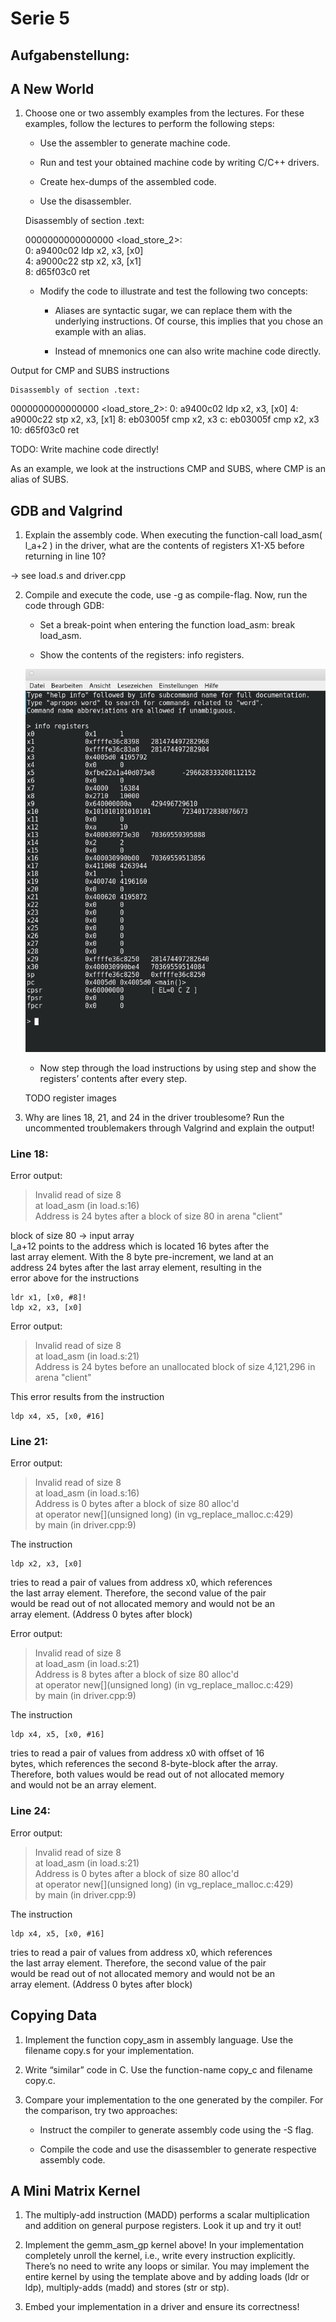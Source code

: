 # Serie 5

## Aufgabenstellung:

## A New World

1. Choose one or two assembly examples from the lectures. For these examples, follow the lectures to perform the following steps:

    - Use the assembler to generate machine code.

    - Run and test your obtained machine code by writing C/C++ drivers.

    - Create hex-dumps of the assembled code.

    - Use the disassembler.

    Disassembly of section .text:

    0000000000000000 <load_store_2>:  
        0:   a9400c02        ldp     x2, x3, [x0]  
        4:   a9000c22        stp     x2, x3, [x1]  
        8:   d65f03c0        ret  


    - Modify the code to illustrate and test the following two concepts:

        - Aliases are syntactic sugar, we can replace them with the underlying instructions. Of course, this implies that you chose an example with an alias.

        - Instead of mnemonics one can also write machine code directly.

Output for CMP and SUBS instructions

    Disassembly of section .text:

0000000000000000 <load_store_2>:
   0:   a9400c02        ldp     x2, x3, [x0]
   4:   a9000c22        stp     x2, x3, [x1]
   8:   eb03005f        cmp     x2, x3
   c:   eb03005f        cmp     x2, x3
  10:   d65f03c0        ret

TODO: Write machine code directly!
    

As an example, we look at the instructions CMP and SUBS, where
CMP is an alias of SUBS.

## GDB and Valgrind

1. Explain the assembly code. When executing the function-call load_asm( l_a+2 ) in the driver, what are the contents of registers X1-X5 before returning in line 10?

-> see load.s and driver.cpp

2. Compile and execute the code, use -g as compile-flag. Now, run the code through GDB:
    - Set a break-point when entering the function load_asm: break load_asm.

    - Show the contents of the registers: info registers.

    ![info_registers](images/info_registers.png)

    - Now step through the load instructions by using step and show the registers’ contents after every step.

    TODO register images

3. Why are lines 18, 21, and 24 in the driver troublesome? Run the uncommented troublemakers through Valgrind and explain the output!

### Line 18:
Error output:
  >Invalid read of size 8  
  >at load_asm (in load.s:16)  
  >Address is 24 bytes after a block of size 80 in arena "client"  

  block of size 80 -> input array  
  l_a+12 points to the address which is located 16 bytes after the  
  last array element. With the 8 byte pre-increment, we land at an  
  address 24 bytes after the last array  element, resulting in the  
  error above for the instructions  
  
    ldr x1, [x0, #8]!    
    ldp x2, x3, [x0]   
    
Error output:
  >Invalid read of size 8  
  >at load_asm (in load.s:21)  
  >Address is 24 bytes before an unallocated block of size 4,121,296 in arena "client"  

  This error results from the instruction
  
    ldp x4, x5, [x0, #16]

### Line 21:
Error output:
  >Invalid read of size 8  
  >at load_asm (in load.s:16)  
  >Address is 0 bytes after a block of size 80 alloc'd  
  >at operator new[](unsigned long) (in vg_replace_malloc.c:429)  
  >by main (in driver.cpp:9)  

  The instruction  
  
    ldp x2, x3, [x0]  
    
  tries to read a pair of values from address x0, which references  
  the last array element. Therefore, the second value of the pair  
  would be read out of not allocated memory and would not be an  
  array element. (Address 0 bytes after block)  

Error output:
  >Invalid read of size 8  
  >at load_asm (in load.s:21)  
  >Address is 8 bytes after a block of size 80 alloc'd  
  >at operator new[](unsigned long) (in vg_replace_malloc.c:429)  
  >by main (in driver.cpp:9)  

  The instruction  
  
    ldp x4, x5, [x0, #16]
    
  tries to read a pair of values from address x0 with offset of 16  
  bytes, which references the second 8-byte-block after the array.  
  Therefore, both values would be read out of not allocated memory  
  and would not be an array element.  

### Line 24:
Error output:  
  >Invalid read of size 8  
  >at load_asm (in load.s:21)  
  >Address is 0 bytes after a block of size 80 alloc'd  
  >at operator new[](unsigned long) (in vg_replace_malloc.c:429)  
  >by main (in driver.cpp:9)  

  The instruction  
  
    ldp x4, x5, [x0, #16]  
    
  tries to read a pair of values from address x0, which references  
  the last array element. Therefore, the second value of the pair  
  would be read out of not allocated memory and would not be an  
  array element. (Address 0 bytes after block)  

## Copying Data

1. Implement the function copy_asm in assembly language. Use the filename copy.s for your implementation.

2. Write “similar” code in C. Use the function-name copy_c and filename copy.c.

3. Compare your implementation to the one generated by the compiler. For the comparison, try two approaches:
    - Instruct the compiler to generate assembly code using the -S flag.

    - Compile the code and use the disassembler to generate respective assembly code.


## A Mini Matrix Kernel

1. The multiply-add instruction (MADD) performs a scalar multiplication and addition on general purpose registers. Look it up and try it out!

2. Implement the gemm_asm_gp kernel above! In your implementation completely unroll the kernel, i.e., write every instruction explicitly. There’s no need to write any loops or similar. You may implement the entire kernel by using the template above and by adding loads (ldr or ldp), multiply-adds (madd) and stores (str or stp).

3. Embed your implementation in a driver and ensure its correctness!



